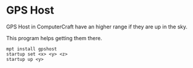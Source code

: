 GPS Host
========

GPS Host in ComputerCraft have an higher range if they are up in the sky.

This program helps getting them there.

```
mpt install gpshost
startup set <x> <y> <z>
startup up <y>
```
